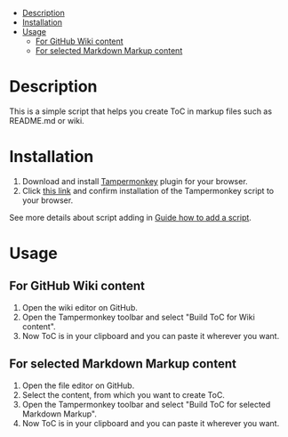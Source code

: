 - [Description](#description)
- [Installation](#installation)
- [Usage](#usage)
  - [For GitHub Wiki content](#for-github-wiki-content)
  - [For selected Markdown Markup content](#for-selected-markdown-markup-content)

# Description

This is a simple script that helps you create ToC in markup files such as README.md or wiki.


# Installation

1. Download and install [Tampermonkey](https://www.tampermonkey.net/) plugin for your browser.
1. Click [this link](https://github.com/achernyakevich-sc/github-markdown-toc/raw/master/GitHubToCBuilder.user.js) and confirm installation of the Tampermonkey script to your browser. 
  
See more details about script adding in [Guide how to add a script](https://www.tampermonkey.net/faq.php?ext=dhdg&show=dhdg#Q102).


# Usage

## For GitHub Wiki content

1. Open the wiki editor on GitHub.
1. Open the Tampermonkey toolbar and select "Build ToC for Wiki content".
1. Now ToC is in your clipboard and you can paste it wherever you want.


## For selected Markdown Markup content

1. Open the file editor on GitHub.
1. Select the content, from which you want to create ToC.
1. Open the Tampermonkey toolbar and select "Build ToC for selected Markdown Markup".
1. Now ToC is in your clipboard and you can paste it wherever you want.
